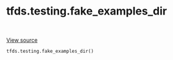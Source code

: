 <div itemscope itemtype="http://developers.google.com/ReferenceObject">
<meta itemprop="name" content="tfds.testing.fake_examples_dir" />
<meta itemprop="path" content="Stable" />
</div>

# tfds.testing.fake_examples_dir

<!-- Insert buttons and diff -->

<table class="tfo-notebook-buttons tfo-api" align="left">
</table>

<a target="_blank" href="https://github.com/tensorflow/datasets/tree/master/tensorflow_datasets/testing/test_utils.py">View
source</a>

<!-- Equality marker -->

```python
tfds.testing.fake_examples_dir()
```

<!-- Placeholder for "Used in" -->
